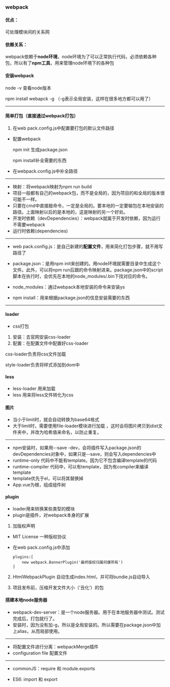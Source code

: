 ### webpack

#### 优点：

可处理模块间的关系网 

#### 依赖关系：

webpack依赖于**node环境**，node环境为了可以正常执行代码，必须依赖各种包，所以有了**npm工具**，用来管理node环境下的各种包

#### 安装webpack

node -v 查看node版本

npm install webapck -g （-g表示全局安装，这样在很多地方都可以用了）

---

#### 简单打包（直接通过webpack打包）

1. 在web pack.config.js中配置要打包的默认文件路径

* 配置webpack

  npm init 生成package.json

  npm install补全需要的东西

* 在webpack.config.js中补全路径

---

* 映射：将webpack映射为npm run build
* 项目一般都有自己的webpack包，而不是全局的，因为项目的和全局的版本很可能不一样。
* 只要在cmd中直接敲命令，一定是全局的。要本地的一定要输包在本地安装的路径。上面映射以后的是本地的，这是映射的另一个好处。
* 开发时依赖（devDependencies）：webpack就属于开发时依赖，因为运行不需要webpack
* 运行时依赖(dependencies)

---

* web pack.config.js：是自己新建的**配置文件**，用来简化打包步骤，就不用写路径了

* package.json：是用npm init来创建的。用node环境就需要目录中生成这个文件。此外，可以将npm run后跟的命令映射进来。package.json中的script脚本在执行时，会优先在本地的node_modules/.bin下找对应的命令。
* node_modules：通过webpack本地安装的命令来安装ys

* npm install：用来根据package.json的信息安装需要的东西

---

#### loader

* css打包

1. 安装：去官网安装css-loader
2. 配置：在配置文件中配置好css-loader

css-loader负责将css文件加载

style-loader负责将样式添加到dom中

#### less

* less-loader 用来加载
* less 用来将less文件转化为css

#### 图片

* 当小于limit时，就会自动转换为base64格式  
* 大于limit时，需要使用file-loader模块进行加载 ，这时会将图片拷贝到dist文件夹中，并改为哈希值来命名，以防止重复。

---

* npm安装时，如果用--save -dev，会将插件写入package.json的devDependencies对象中，如果只是--save，则会写入dependencies中
* runtime-only  代码中不能有template。因为它不包含编译template的代码
* runtime-compiler 代码中，可以有template，因为有compiler来编译template  
* template优先于el，可以将其替换掉
* App.vue为根，组成组件树

#### plugin

* loader用来转换某些类型的模块
* plugin是插件，对webpack本身的扩展

1. 加版权声明

* MIT License 一种版权协议

* 在web pack.config.js中添加

  ```
  plugins:[
      new webpack.BannerPlugin('最终版权归属何康所有')
  ]
  ```

2. HtmlWebpackPlugin  自动生成index.html，并可将bundie.js自动导入

3. 项目发布前，压缩开发文件大小（’丑化‘）的包

#### 搭建本地node服务器

* webpack-dev-server：是一个node服务器。用于在本地服务器中测试。测试完成后，打包就行了。
* 安装时，因为没有加-g，所以是全局安装的。所以需要在package.json中加上alias，从而局部使用。

---

* 将配置文件进行分离：webpackMerge插件
* configuration file 配置文件

---

* commonJS：require 和 module.exports

* ES6: import 和 export

